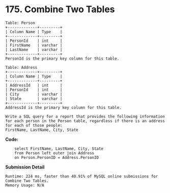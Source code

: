 # 175. Combine Two Tables
    Table: Person
    +-------------+---------+
    | Column Name | Type    |
    +-------------+---------+
    | PersonId    | int     |
    | FirstName   | varchar |
    | LastName    | varchar |
    +-------------+---------+
    PersonId is the primary key column for this table.

    Table: Address
    +-------------+---------+
    | Column Name | Type    |
    +-------------+---------+
    | AddressId   | int     |
    | PersonId    | int     |
    | City        | varchar |
    | State       | varchar |
    +-------------+---------+
    AddressId is the primary key column for this table.
    
    Write a SQL query for a report that provides the following information for each person in the Person table, regardless if there is an address for each of those people:
    FirstName, LastName, City, State

**Code:**
``` MySQL
    select FirstName, LastName, City, State 
    from Person left outer join Address
    on Person.PersonID = Address.PersonID
```

**Submission Detail**

    Runtime: 224 ms, faster than 40.91% of MySQL online submissions for Combine Two Tables.
    Memory Usage: N/A